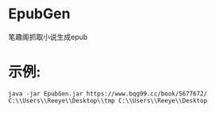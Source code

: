 # EpubGen
笔趣阁抓取小说生成epub

# 示例:
```
java -jar EpubGen.jar https://www.bqg99.cc/book/5677672/ C:\\Users\\Reeye\\Desktop\\tmp C:\\Users\\Reeye\\Desktop
```

